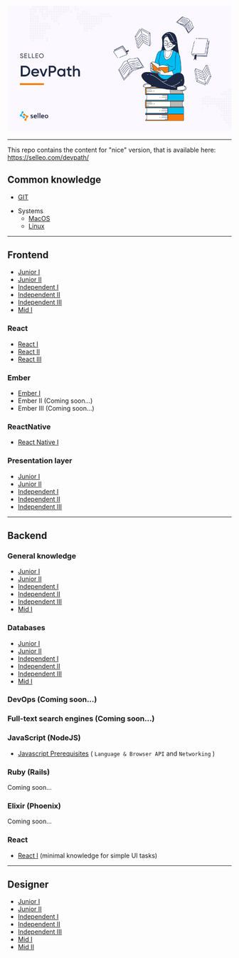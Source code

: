 ![DevPath](https://github.com/Selleo/DevPath/raw/master/devpath.png)

----

This repo contains the content for "nice" version, that is available here: https://selleo.com/devpath/

## Common knowledge
* [GIT](common/git.md) 
- Systems 
  - [MacOS](common/macos.md)
  - [Linux](common/linux.md)
 
---

## Frontend
* [Junior I](frontend_developer/01_junior_I.md)
* [Junior II](frontend_developer/02_junior_II.md)
* [Independent I](frontend_developer/03_independent_I.md)
* [Independent II](frontend_developer/04_independent_II.md)
* [Independent III](frontend_developer/05_independent_III.md)
* [Mid I](frontend_developer/06_mid_I.md)

### React
* [React I](frontend_developer/react/01_level_1.md)
* [React II](frontend_developer/react/02_level_2.md)
* [React III](frontend_developer/react/03_level_3.md)

### Ember
* [Ember I](https://github.com/Selleo/DevPath/blob/master/frontend/Frameworks%20and%20libs/ember/01_level_1.md)
* Ember II (Coming soon...)
* Ember III (Coming soon...)

### ReactNative
* [React Native I](frontend_developer/react-native/01_level_1.md)

### Presentation layer
* [Junior I](frontend_developer/CSS%20%26%20HTML/01_junior_I.md)
* [Junior II](frontend_developer/CSS%20%26%20HTML/02_junior_II.md)
* [Independent I](frontend_developer/CSS%20%26%20HTML/03_independent_I.md)
* [Independent II](frontend_developer/CSS%20%26%20HTML/04_independent_II.md)
* [Independent III](frontend_developer/CSS%20%26%20HTML/05_independent_III.md)

---

## Backend

### General knowledge
* [Junior I](/backend_developer/01_junior_I.md)
* [Junior II](/backend_developer/02_junior_II.md)
* [Independent I](/backend_developer/03_independent_I.md)
* [Independent II](/backend_developer/04_independent_II.md)
* [Independent III](/backend_developer/05_independent_III.md)
* [Mid I](/backend_developer/06_mid_I.md)

### Databases
* [Junior I](/databases/01_junior_I.md)
* [Junior II](/databases/02_junior_II.md)
* [Independent I](/databases/03_independent_I.md)
* [Independent II](/databases/04_independent_II.md)
* [Independent III](/databases/05_independent_III.md)
* [Mid I](/databases/06_mid_I.md)

### DevOps (Coming soon...)

### Full-text search engines (Coming soon...)

### JavaScript (NodeJS)
* [Javascript Prerequisites](/frontend_developer/01_junior_I.md) ( `Language & Browser API` and `Networking` )

### Ruby (Rails)
Coming soon...

### Elixir (Phoenix)
Coming soon...

### React
* [React I](backend_developer/frameworks/react.md) (minimal knowledge for simple UI tasks)

---

## Designer
* [Junior I](designer/01_junior_I.md)
* [Junior II](designer/02_junior_II.md)
* [Independent I](designer/03_independent_I.md)
* [Independent II](designer/04_independent_II.md)
* [Independent III](designer/05_independent_III.md)
* [Mid I](designer/06_middle_I.md)
* [Mid II](designer/07_middle_II.md)
